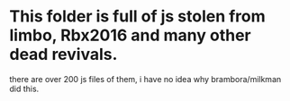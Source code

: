 # This folder is full of js stolen from limbo, Rbx2016 and many other dead revivals.

there are over 200 js files of them, i have no idea why brambora/milkman did this.